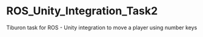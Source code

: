 # ROS_Unity_Integration_Task2
Tiburon task for ROS - Unity integration to move a player using number keys
